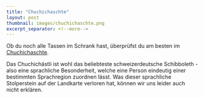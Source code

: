 ```yaml
---
title: "Chuchichaschte"
layout: post
thumbnail: images/chuchichaschte.png
excerpt_separator: <!--more-->
---
```


Ob du noch alle Tassen im Schrank hast, überprüfst du am besten im [Chuchichaschte](https://s.geo.admin.ch/lqhgt9zpepxd).

Das Chuchichästli ist wohl das beliebteste schweizerdeutsche Schibboleth - also eine sprachliche Besonderheit, welche eine Person eindeutig einer bestimmten Sprachregion zuordnen lässt. Was dieser sprachliche Stolperstein auf der Landkarte verloren hat, können wir uns leider auch nicht erklären. 
 
 <!--more-->
